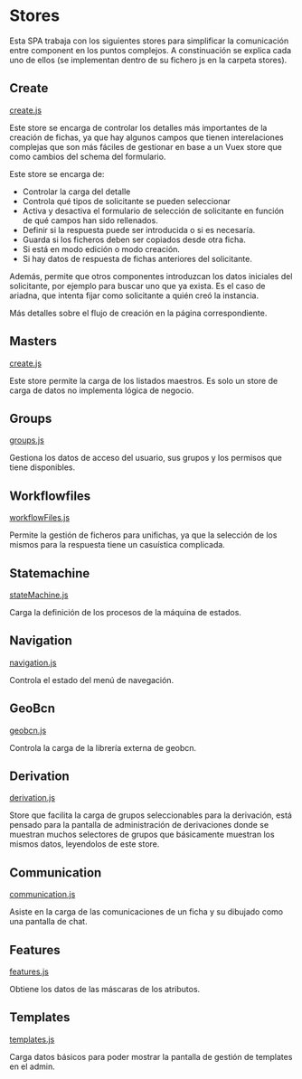 # Stores

Esta SPA trabaja con los siguientes stores para simplificar la comunicación entre component en los puntos complejos. A constinuación se explica cada uno de ellos (se implementan dentro de su fichero js en la carpeta stores).

## Create

[create.js](src/store/create.js)

Este store se encarga de controlar los detalles más importantes de la creación de fichas, ya que hay algunos campos que tienen interelaciones complejas que son más fáciles de gestionar en base a un Vuex store que como cambios del schema del formulario.

Este store se encarga de:

- Controlar la carga del detalle
- Controla qué tipos de solicitante se pueden seleccionar
- Activa y desactiva el formulario de selección de solicitante en función de qué campos han sido rellenados.
- Definir si la respuesta puede ser introducida o si es necesaría.
- Guarda si los ficheros deben ser copiados desde otra ficha.
- Si está en modo edición o modo creación.
- Si hay datos de respuesta de fichas anteriores del solicitante.

Además, permite que otros componentes introduzcan los datos iniciales del solicitante, por ejemplo para buscar uno que ya exista. Es el caso de ariadna, que intenta fijar como solicitante a quién creó la instancia.

Más detalles sobre el flujo de creación en la página correspondiente.

## Masters

[create.js](src/store/masters.js)

Este store permite la carga de los listados maestros. Es solo un store de carga de datos no implementa lógica de negocio.

## Groups

[groups.js](src/store/groups.js)

Gestiona los datos de acceso del usuario, sus grupos y los permisos que tiene disponibles.

## Workflowfiles

[workflowFiles.js](src/store/masters.js)

Permite la gestión de ficheros para unifichas, ya que la selección de los mismos para la respuesta tiene un casuística complicada.

## Statemachine

[stateMachine.js](src/store/stateMachine.js)

Carga la definición de los procesos de la máquina de estados.

## Navigation

[navigation.js](src/store/navigation.js)

Controla el estado del menú de navegación.


## GeoBcn

[geobcn.js](src/store/geobcn.js)

Controla la carga de la librería externa de geobcn.


## Derivation

[derivation.js](src/store/derivation.js)

Store que facilita la carga de grupos seleccionables para la derivación, está pensado para la pantalla de administración de derivaciones donde se muestran muchos selectores de grupos que básicamente muestran los mismos datos, leyendolos de este store.

## Communication

[communication.js](src/store/communication.js)

Asiste en la carga de las comunicaciones de un ficha y su dibujado como una pantalla de chat.

## Features

[features.js](src/store/features.js)

Obtiene los datos de las máscaras de los atributos.


## Templates

[templates.js](src/store/templates.js)

Carga datos básicos para poder mostrar la pantalla de gestión de templates en el admin.